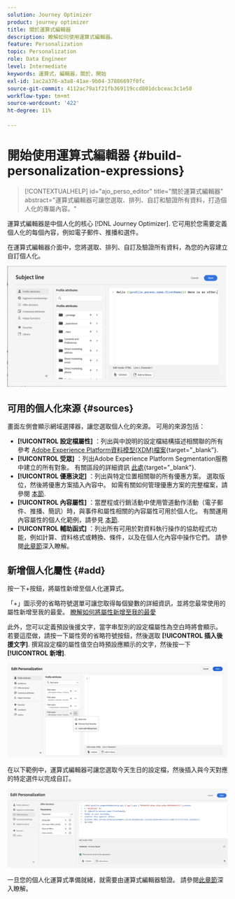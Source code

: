 ```yaml
---
solution: Journey Optimizer
product: journey optimizer
title: 關於運算式編輯器
description: 瞭解如何使用運算式編輯器。
feature: Personalization
topic: Personalization
role: Data Engineer
level: Intermediate
keywords: 運算式，編輯器，關於，開始
exl-id: 1ac2a376-a3a8-41ae-9b04-37886697f0fc
source-git-commit: 4112ac79a1f21fb369119ccd801dcbceac3c1e58
workflow-type: tm+mt
source-wordcount: '422'
ht-degree: 11%

---
```


# 開始使用運算式編輯器 {#build-personalization-expressions}

>[!CONTEXTUALHELP]
>id="ajo_perso_editor"
>title="關於運算式編輯器"
>abstract="運算式編輯器可讓您選取、排列、自訂和驗證所有資料，打造個人化的專屬內容。"

運算式編輯器是中個人化的核心 [!DNL Journey Optimizer]. 它可用於您需要定義個人化的每個內容，例如電子郵件、推播和選件。

在運算式編輯器介面中，您將選取、排列、自訂及驗證所有資料，為您的內容建立自訂個人化。

![](assets/perso_ee1.png)

## 可用的個人化來源 {#sources}

畫面左側會顯示網域選擇器，讓您選取個人化的來源。 可用的來源包括：

* **[!UICONTROL 設定檔屬性]** ：列出與中說明的設定檔結構描述相關聯的所有參考 [Adobe Experience Platform資料模型(XDM)檔案](https://experienceleague.adobe.com/docs/experience-platform/xdm/home.html?lang=zh-Hant){target="_blank"}.
* **[!UICONTROL 受眾]** ：列出Adobe Experience Platform Segmentation服務中建立的所有對象。 有關區段的詳細資訊 [此處](https://experienceleague.adobe.com/docs/experience-platform/segmentation/home.html?lang=zh-Hant){target="_blank"}.
* **[!UICONTROL 優惠決定]** ：列出與特定位置相關聯的所有優惠方案。 選取版位，然後將優惠方案插入內容中。 如需有關如何管理優惠方案的完整檔案，請參閱 [本節](../offers/get-started/starting-offer-decisioning.md).
* **[!UICONTROL 內容屬性]** ：當歷程或行銷活動中使用管道動作活動（電子郵件、推播、簡訊）時，與事件和屬性相關的內容屬性可用於個人化。 有關運用內容屬性的個人化範例，請參見 [本節](personalization-use-case.md).
* **[!UICONTROL 輔助函式]** ：列出所有可用於對資料執行操作的協助程式功能，例如計算、資料格式或轉換、條件，以及在個人化內容中操作它們。 請參閱[此章節](functions/functions.md)深入瞭解。

## 新增個人化屬性 {#add}

按一下+按鈕，將屬性新增至個人化運算式。

「+」圖示旁的省略符號選單可讓您取得每個變數的詳細資訊，並將您最常使用的屬性新增至我的最愛。 [瞭解如何將屬性新增至我的最愛](personalization-favorites.md)

此外，您可以定義預設後援文字，當字串型別的設定檔屬性為空白時將會顯示。 若要這麼做，請按一下屬性旁的省略符號按鈕，然後選取 **[!UICONTROL 插入後援文字]**. 撰寫設定檔的屬性值空白時預設應顯示的文字，然後按一下 **[!UICONTROL 新增]**.

![](assets/attribute-details.png)

在以下範例中，運算式編輯器可讓您選取今天生日的設定檔，然後插入與今天對應的特定選件以完成自訂。

![](assets/perso_ee2.png)

一旦您的個人化運算式準備就緒，就需要由運算式編輯器驗證。 請參閱[此章節](personalization-validation.md)深入瞭解。
